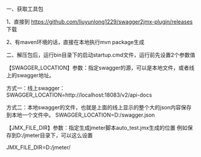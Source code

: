一、获取工具包

1、直接到 https://github.com/liuyunlong1229/swagger2jmx-plugin/releases 下载

2、有maven环境的话，直接在本地执行mvn package生成

二、解压包后，运行bin目录下的启动startup.cmd文件，运行前先设置2个参数值

【SWAGGER_LOCATION】参数：指定swagger的源，可以是本地文件，或者线上的swagger地址。

方式一：线上swagger：
SWAGGER_LOCATION=http://localhost:18083/v2/api-docs

方式二：本地swagger的文件，也就是上面的线上显示的整个大的json内容保存到本地一个文件中。
SWAGGER_LOCATION=D:/swagger.json


【JMX_FILE_DIR】参数：指定生成jmeter脚本auto_test.jmx生成的位置
例如保存到D:/jmeter目录下，可以这么设置

JMX_FILE_DIR=D:/jmeter/
